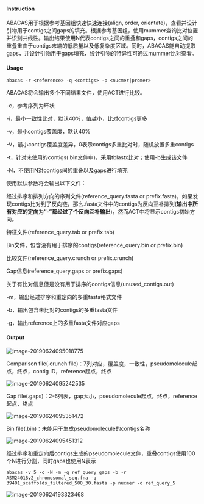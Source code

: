 #### Instruction

ABACAS用于根据参考基因组快速快速连接(align, order, orientate)，查看并设计引物用于contigs之间gaps的填充。根据参考基因组，使用mummer查询比对位置并识别共线性。输出结果使用N代表contigs之间的重叠和gaps，contigs之间的重叠重由于contigs末端的低质量以及低复杂度区域。同时，ABACAS能自动提取gaps，并设计引物用于gaps填充，设计引物的特异性可通过mummer比对查看。

#### Usage

`abacas -r <reference> -q <contigs> -p <nucmer|promer>`

ABACAS将会输出多个不同结果文件，使用ACT进行比较。

-c，参考序列为环状

-i，最小一致性比对，默认40%，值越小，比对contigs更多

-v，最小contigs覆盖度，默认40%

-V，最小contigs覆盖度差异，0表示contigs多重比对时，随机放置多重contigs

-t，针对未使用的contigs(.bin文件中)，采用tblastx比对；使用-b生成该文件

-N，不使用N对contigs间的重叠以及gaps进行填充

使用默认参数将会输出以下文件：

经过排序和排列方向的序列文件(reference_query.fasta or prefix.fasta)，如果发现contigs比对到了反向链，那么.fasta文件中的contigs为反向互补排列(**输出中所有对应的定向为“-”都经过了个反向互补输出**)，然而ACT中将显示contigs初始方向。

特征文件(reference_query.tab or prefix.tab)

Bin文件，包含没有用于排序的contigs(reference_query.bin or prefix.bin)

比较文件(reference_query.crunch or prefix.crunch)

Gap信息(reference_query.gaps or prefix.gaps)

关于有比对信息但是没有用于排序的contigs信息(unused_contigs.out)

-m，输出经过排序和重定向的多重fasta格式文件

-b，输出包含未比对的contigs的多重fasta文件

-g，输出reference上的多重fasta文件对应gaps

#### Output

![image-20190624095018775](http://ww1.sinaimg.cn/large/006tNc79gy1g4c0a0tglgj30zk06otao.jpg)

Comparison file(.crunch file)：7列对应，覆盖度，一致性，pseudomolecule起点，终点，contig ID，reference起点，终点

![image-20190624095242535](http://ww4.sinaimg.cn/large/006tNc79gy1g4c0ci41j3j30um06swg0.jpg)

Gap file(.gaps)：2-6列表，gap大小，pseudomolecule起点，终点，reference起点，终点

![image-20190624095351472](http://ww3.sinaimg.cn/large/006tNc79gy1g4c0dpciy1j30t006mt9z.jpg)

Bin file(.bin)：未能用于生成pseudomolecule的contigs名称

![image-20190624095451312](http://ww3.sinaimg.cn/large/006tNc79gy1g4c0eqrv8jj30tw06qt9i.jpg)

经过排序和重定向后contigs生成的pseudomolecule文件，重叠contigs使用100个N进行分割，同时gaps也使用N表示

`abacas -v 5 -c -N -m -g ref_query_gaps -b -r ASM24018v2_chromosomal_seq.fna -q 39401_scaffolds_filtered_500_30.fasta -p nucmer -o ref_query_5`

![image-20190624193323468](http://tva1.sinaimg.cn/large/006tNc79gy1g4ch4pdr79j30ys09g75i.jpg)